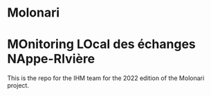 # Molonari
# MOnitoring LOcal des échanges NAppe-RIvière
This is the repo for the IHM team for the 2022 edition of the Molonari project.
